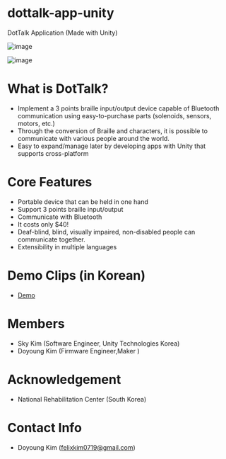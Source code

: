 # dottalk-app-unity
DotTalk Application (Made with Unity)


![image](https://user-images.githubusercontent.com/18140805/188360827-5f070fad-446a-4b5d-a96e-76d59f2ebead.png)

![image](https://user-images.githubusercontent.com/18140805/188360856-4a821a05-1486-4750-a6e7-f3a0f2b2aa34.png)

# What is DotTalk?
- Implement a 3 points braille input/output device capable of Bluetooth communication using easy-to-purchase parts (solenoids, sensors, motors, etc.)
- Through the conversion of Braille and characters, it is possible to communicate with various people around the world.
- Easy to expand/manage later by developing apps with Unity that supports cross-platform

# Core Features
- Portable device that can be held in one hand
- Support 3 points braille input/output
- Communicate with Bluetooth
- It costs only $40!
- Deaf-blind, blind, visually impaired, non-disabled people can communicate together.
- Extensibility in multiple languages

# Demo Clips (in Korean)
- [Demo](https://youtu.be/Y3l4jioiRts)

# Members

- Sky Kim (Software Engineer, Unity Technologies Korea)
- Doyoung Kim (Firmware Engineer,Maker )

# Acknowledgement

- National Rehabilitation Center (South Korea)

# Contact Info

- Doyoung Kim  (felixkim0719@gmail.com)
